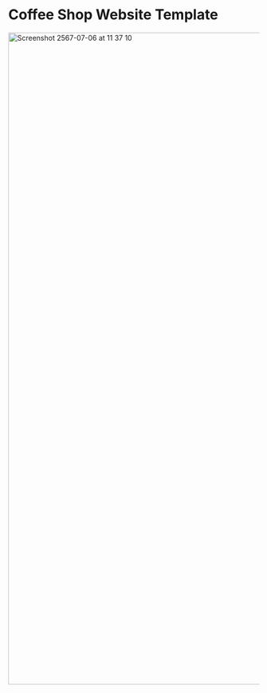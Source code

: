 # Coffee Shop Website Template
<img width="1305" alt="Screenshot 2567-07-06 at 11 37 10" src="https://github.com/codepassion-team/website-template-coffee-shop/assets/15765838/d23248ce-0e51-4542-9ee6-dffa6cc9f453">
